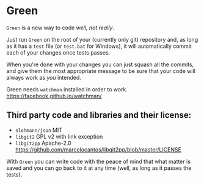 Green
=====

`Green` is a new way to code _well, not really_.
 
 Just run `Green` on the root of your (currently only git) repository and, as long as it has a `test` file (or `test.bat` for Windows), it will automatically commit each of your changes once tests passes.


When you're done with your changes you can just squash all the commits, and give them the most appropriate message to be sure that your code will always work as _you_ intended.


Green needs `watchman` installed in order to work.
https://facebook.github.io/watchman/


Third party code and libraries and their license:
---    
- `nlohmann/json`   MIT
- `libgit2`         GPL v2 with link exception
- `libgit2pp`       Apache-2.0 https://github.com/marcelocantos/libgit2pp/blob/master/LICENSE


With `Green` you can write code with the peace of mind that what matter is saved and you can go back to it at any time (well, as long as it passes the tests).
